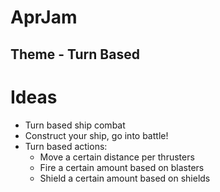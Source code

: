# AprJam
## Theme - Turn Based

# Ideas
- Turn based ship combat
- Construct your ship, go into battle!
- Turn based actions:
  - Move a certain distance per thrusters
  - Fire a certain amount based on blasters
  - Shield a certain amount based on shields
